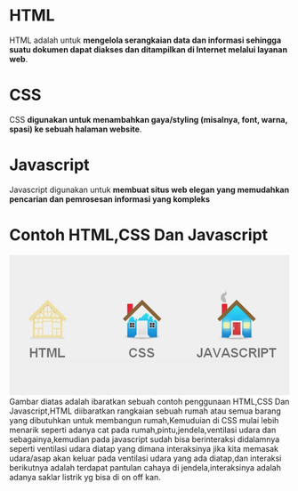 # HTML
HTML adalah untuk **mengelola serangkaian data dan informasi sehingga suatu dokumen dapat diakses dan ditampilkan di Internet melalui layanan web**.

# CSS
CSS **digunakan untuk menambahkan gaya/styling (misalnya, font, warna, spasi) ke sebuah halaman website**.

# Javascript
Javascript digunakan untuk **membuat situs web elegan yang memudahkan pencarian dan pemrosesan informasi yang kompleks**


# Contoh HTML,CSS Dan Javascript

![](img/gmbrhtml.jpg)
Gambar diatas adalah ibaratkan sebuah contoh penggunaan HTML,CSS Dan Javascript,HTML diibaratkan rangkaian sebuah rumah atau semua barang yang dibutuhkan untuk membangun rumah,Kemuduian di CSS mulai lebih menarik seperti adanya cat pada rumah,pintu,jendela,ventilasi udara dan sebagainya,kemudian pada javascript sudah bisa berinteraksi didalamnya seperti ventilasi udara diatap yang dimana interaksinya jika kita memasak udara/asap akan keluar pada ventilasi udara yang ada diatap,dan interaksi berikutnya adalah terdapat pantulan cahaya di jendela,interaksinya adalah adanya saklar listrik yg bisa di on off kan.